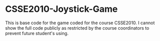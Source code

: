 # CSSE2010-Joystick-Game
This is base code for the game coded for the course CSSE2010. I cannot show the full code publicly as restricted by the course coordinators to prevent future student's using. 
